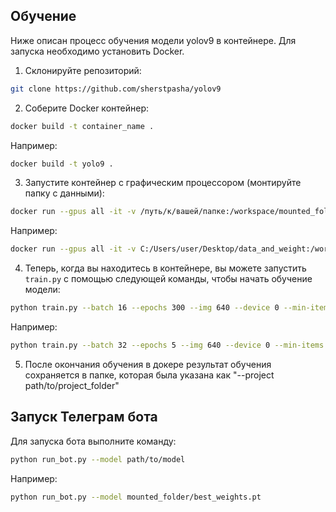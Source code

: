 ## Обучение

Ниже описан процесс обучения модели yolov9 в контейнере. Для запуска необходимо установить Docker.

1. Склонируйте репозиторий:

```bash
git clone https://github.com/sherstpasha/yolov9
```

2. Соберите Docker контейнер:

```bash
docker build -t container_name .
```

Например:
 ```bash
docker build -t yolo9 .
```


3. Запустите контейнер с графическим процессором (монтируйте папку с данными):

```bash
docker run --gpus all -it -v /путь/к/вашей/папке:/workspace/mounted_folder yolo9
```

Например:
 ```bash
docker run --gpus all -it -v C:/Users/user/Desktop/data_and_weight:/workspace/mounted_folder yolo9
```


4. Теперь, когда вы находитесь в контейнере, вы можете запустить `train.py` с помощью следующей команды, чтобы начать обучение модели:

```bash
python train.py --batch 16 --epochs 300 --img 640 --device 0 --min-items 0 --data path/to/data.yaml --weights path/to/weights.pt --cfg models/detect/config_file.yaml --hyp path/to/hyp_file.yaml --project path/to/project_folder
```

Например:
```bash
python train.py --batch 32 --epochs 5 --img 640 --device 0 --min-items 0 --data mounted_folder/data/data.yaml --project mounted_folder/ --weights mounted_folder/gelan-c.pt --cfg models/detect/gelan-c.yaml --hyp hyp.scratch-high.yaml --project mounted_folder/
```

5. После окончания обучения в докере результат обучения сохраняется в папке, которая была указана как "--project path/to/project_folder"

## Запуск Телеграм бота

Для запуска бота выполните команду:
```bash
python run_bot.py --model path/to/model 
```

Например:
```bash
python run_bot.py --model mounted_folder/best_weights.pt
```

